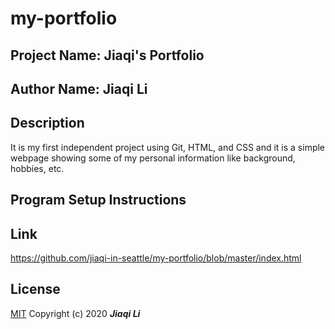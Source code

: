 # my-portfolio

## Project Name: Jiaqi's Portfolio

## Author Name: Jiaqi Li

## Description
It is my first independent project using Git, HTML, and CSS and it is a simple webpage showing some of my personal information like background, hobbies, etc.

## Program Setup Instructions


## Link
https://github.com/jiaqi-in-seattle/my-portfolio/blob/master/index.html

## License
[MIT](https://choosealicense.com/licenses/mit/)
Copyright (c) 2020 **_Jiaqi Li_**
